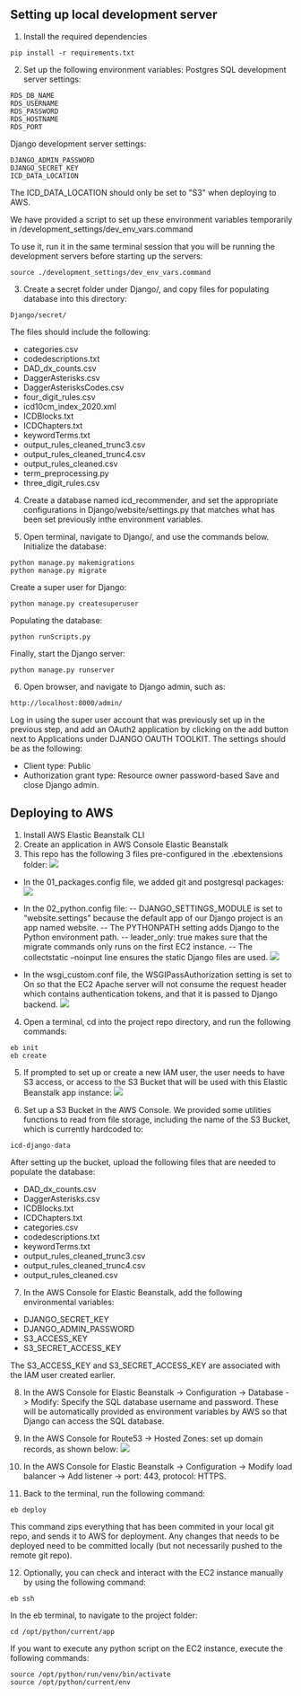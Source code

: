 ## Setting up local development server

1. Install the required dependencies
```
pip install -r requirements.txt
```

2. Set up the following environment variables:
Postgres SQL development server settings:
```
RDS_DB_NAME
RDS_USERNAME
RDS_PASSWORD
RDS_HOSTNAME
RDS_PORT
```
Django development server settings:
```
DJANGO_ADMIN_PASSWORD
DJANGO_SECRET_KEY
ICD_DATA_LOCATION
```
The ICD_DATA_LOCATION should only be set to "S3" when deploying to AWS.

We have provided a script to set up these environment variables temporarily in /development_settings/dev_env_vars.command

To use it, run it in the same terminal session that you will be running the development servers before starting up the servers:
```
source ./development_settings/dev_env_vars.command
```

3. Create a secret folder under Django/, and copy files for populating database into this directory: 
```
Django/secret/
```
The files should include the following:
- categories.csv
- codedescriptions.txt
- DAD_dx_counts.csv
- DaggerAsterisks.csv
- DaggerAsterisksCodes.csv
- four_digit_rules.csv
- icd10cm_index_2020.xml
- ICDBlocks.txt
- ICDChapters.txt
- keywordTerms.txt
- output_rules_cleaned_trunc3.csv
- output_rules_cleaned_trunc4.csv
- output_rules_cleaned.csv
- term_preprocessing.py
- three_digit_rules.csv

4. Create a database named icd_recommender, and set the appropriate configurations in Django/website/settings.py that matches what has been set previously inthe environment variables.

5. Open terminal, navigate to Django/, and use the commands below.
Initialize the database:
```
python manage.py makemigrations
python manage.py migrate
```
Create a super user for Django:
```
python manage.py createsuperuser
```
Populating the database:
```
python runScripts.py
```
Finally, start the Django server:
```
python manage.py runserver
```

6. Open browser, and navigate to Django admin, such as:
```
http://localhost:8000/admin/
```
Log in using the super user account that was previously set up in the previous step, and add an OAuth2 application by clicking on the add button next to Applications under DJANGO OAUTH TOOLKIT. The settings should be as the following:
- Client type: Public
- Authorization grant type: Resource owner password-based
Save and close Django admin.

## Deploying to AWS

1. Install AWS Elastic Beanstalk CLI
2. Create an application in AWS Console Elastic Beanstalk
3. This repo has the following 3 files pre-configured in the .ebextensions folder:
![](docs/Picture1.png)

- In the 01_packages.config file, we added git and postgresql packages:
![](docs/Picture2.png)

- In the 02_python.config file: 
-- DJANGO_SETTINGS_MODULE is set to “website.settings” because the default app of our Django project is an app named website.
-- The PYTHONPATH setting adds Django to the Python environment path.
-- leader_only: true makes sure that the migrate commands only runs on the first EC2 instance.
-- The collectstatic –noinput line ensures the static Django files are used.
![](docs/Picture3.png)

- In the wsgi_custom.conf file, the WSGIPassAuthorization setting is set to On so that the EC2 Apache server will not consume the request header which contains authentication tokens, and that it is passed to Django backend.
![](docs/Picture4.png)

4. Open a terminal, cd into the project repo directory, and run the following commands:

```
eb init
eb create
```

5. If prompted to set up or create a new IAM user, the user needs to have S3 access, or access to the S3 Bucket that will be used with this Elastic Beanstalk app instance:
![](docs/Picture5.png)

6. Set up a S3 Bucket in the AWS Console. We provided some utilities functions to read from file storage, including the name of the S3 Bucket, which is currently hardcoded to:
```
icd-django-data
```
After setting up the bucket, upload the following files that are needed to populate the database:
- DAD_dx_counts.csv
- DaggerAsterisks.csv
- ICDBlocks.txt
- ICDChapters.txt
- categories.csv
- codedescriptions.txt
- keywordTerms.txt
- output_rules_cleaned_trunc3.csv
- output_rules_cleaned_trunc4.csv
- output_rules_cleaned.csv

7. In the AWS Console for Elastic Beanstalk, add the following environmental variables:
- DJANGO_SECRET_KEY
- DJANGO_ADMIN_PASSWORD
- S3_ACCESS_KEY
- S3_SECRET_ACCESS_KEY

The S3_ACCESS_KEY and S3_SECRET_ACCESS_KEY are associated with the IAM user created earlier.

8. In the AWS Console for Elastic Beanstalk -> Configuration -> Database -> Modify: Specify the SQL database username and password. These will be automatically provided as environment variables by AWS so that Django can access the SQL database.

9. In the AWS Console for Route53 -> Hosted Zones: set up domain records, as shown below:
![](docs/Picture6.png)

10. In the AWS Console for Elastic Beanstalk -> Configuration -> Modify load balancer -> Add listener -> port: 443, protocol: HTTPS.

11. Back to the terminal, run the following command:
```
eb deploy
```
This command zips everything that has been commited in your local git repo, and sends it to AWS for deployment. Any changes that needs to be deployed need to be committed locally (but not necessarily pushed to the remote git repo).

12. Optionally, you can check and interact with the EC2 instance manually by using the following command:
```
eb ssh
```
In the eb terminal, to navigate to the project folder:
```
cd /opt/python/current/app
```
If you want to execute any python script on the EC2 instance, execute the following commands:
```
source /opt/python/run/venv/bin/activate
source /opt/python/current/env
```
